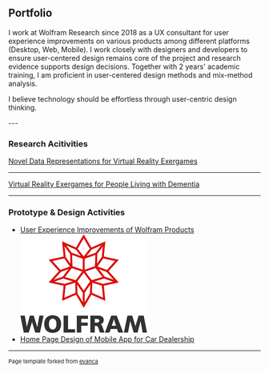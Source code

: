 ## Portfolio

<p>I work at Wolfram Research since 2018 as a UX consultant for user experience improvements on various products among different platforms (Desktop, Web, Mobile).
I work closely with designers and developers to ensure user-centered design remains core of the project and research evidence supports design decisions.
Together with 2 years' academic training, I am proficient in user-centered design methods and mix-method analysis.
</p>

<p>
I believe technology should be effortless through user-centric design thinking.
</p>
---

### Research Acitivities


[Novel Data Representations for Virtual Reality Exergames](/research/dataviz)

<!-- -------------------------------- -->

--------------------------------
[Virtual Reality Exergames for People Living with Dementia](/research/vr)

<!-- -------------------------------- -->

<!-- [Eletronic Health Record System Evaluation](/research/ehr) -->


---

### Prototype & Design Activities
- [User Experience Improvements of Wolfram Products](/work/wolfram)
<a href="https://www.wolfram.com/" target="_blank"><img src="images/wolfram_icon.png?raw=true"/></a>
- [Home Page Design of Mobile App for Car Dealership](/images/car_mobile.png)





---
<p style="font-size:11px">Page template forked from <a href="https://github.com/evanca/quick-portfolio">evanca</a></p>
<!-- Remove above link if you don't want to attibute -->
